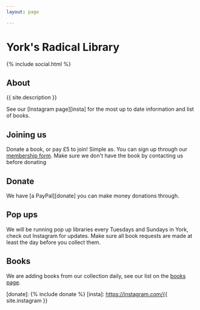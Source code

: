 ```yaml
---
layout: page

---
```

# York's Radical Library

{% include social.html %}

## About

{{ site.description }}

See our [Instagram page][insta] for the most up to date information and list
of books.

## Joining us

Donate a book, or pay £5 to join! Simple as. You can sign up through our
[membership form](/signup). Make sure we don't have the book by contacting us
before donating

## Donate

We have [a PayPal][donate] you can make money donations through.

## Pop ups

We will be running pop up libraries every Tuesdays and Sundays in York, check
out Instagram for updates. Make sure all book requests are made at least the day
before you collect them.

## Books

We are adding books from our collection daily, see our list on the [books page](/books).

[donate]: {% include donate %}
[insta]: https://instagram.com/{{ site.instagram }}
